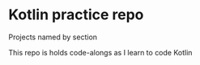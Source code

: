 # Kotlin practice repo 
Projects named by section 

This repo is holds code-alongs as I learn to code Kotlin
